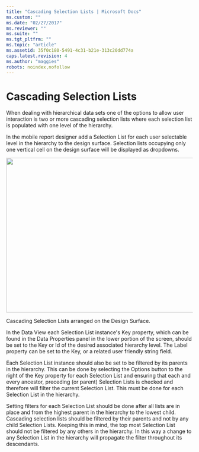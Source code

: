```yaml
---
title: "Cascading Selection Lists | Microsoft Docs"
ms.custom: ""
ms.date: "02/27/2017"
ms.reviewer: ""
ms.suite: ""
ms.tgt_pltfrm: ""
ms.topic: "article"
ms.assetid: 35f0c180-5491-4c31-b21e-313c20dd774a
caps.latest.revision: 4
ms.author: "maggies"
robots: noindex,nofollow
---
```

# Cascading Selection Lists
When dealing with hierarchical data sets one of the options to allow user interaction is two or more cascading selection lists where each selection list is populated with one level of the hierarchy.   
  
In the mobile report designer add a Selection List for each user selectable level in the hierarchy to the design surface. Selection lists occupying only one vertical cell on the design surface will be displayed as dropdowns.  
  
<div class="image">  
  <img src="images/cascading_selection_lists_screen01.png" width="800" height="416" />  
  <p>Cascading Selection Lists arranged on the Design Surface.</p>  
</div>  
  
In the Data View each Selection List instance's Key property, which can be found in the Data Properties panel in the lower portion of the screen, should be set to the Key or Id of the desired associated hierarchy level. The Label property can be set to the Key, or a related user friendly string field.  
  
Each Selection List instance should also be set to be filtered by its parents in the hierarchy. This can be done by selecting the Options button to the right of the Key property for each Selection List and ensuring that each and every ancestor, preceding (or parent) Selection Lists is checked and therefore will filter the current Selection List. This must be done for each Selection List in the hierarchy.   
  
Setting filters for each Selection List should be done after all lists are in place and from the highest parent in the hierarchy to the lowest child. Cascading selection lists should be filtered by their parents and not by any child Selection Lists. Keeping this in mind, the top most Selection List should not be filtered by any others in the hierarchy. In this way a change to any Selection List in the hierarchy will propagate the filter throughout its descendants.